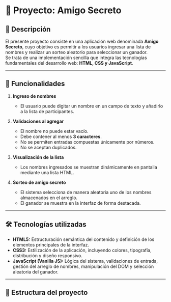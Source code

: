# 🎁 Proyecto: Amigo Secreto

## 📖 Descripción

El presente proyecto consiste en una aplicación web denominada **Amigo Secreto**, cuyo objetivo es permitir a los usuarios ingresar una lista de nombres y realizar un sorteo aleatorio para seleccionar un ganador.  
Se trata de una implementación sencilla que integra las tecnologías fundamentales del desarrollo web: **HTML, CSS y JavaScript**.

---

## 🚀 Funcionalidades

1. **Ingreso de nombres**  
   - El usuario puede digitar un nombre en un campo de texto y añadirlo a la lista de participantes.  

2. **Validaciones al agregar**  
   - El nombre no puede estar vacío.  
   - Debe contener al menos **3 caracteres**.  
   - No se permiten entradas compuestas únicamente por números.  
   - No se aceptan duplicados.  

3. **Visualización de la lista**  
   - Los nombres ingresados se muestran dinámicamente en pantalla mediante una lista HTML.  

4. **Sorteo de amigo secreto**  
   - El sistema selecciona de manera aleatoria uno de los nombres almacenados en el arreglo.  
   - El ganador se muestra en la interfaz de forma destacada.  

---

## 🛠️ Tecnologías utilizadas

- **HTML5:** Estructuración semántica del contenido y definición de los elementos principales de la interfaz.  
- **CSS3:** Estilización de la aplicación, incluyendo colores, tipografía, distribución y diseño responsivo.  
- **JavaScript (Vanilla JS):** Lógica del sistema, validaciones de entrada, gestión del arreglo de nombres, manipulación del DOM y selección aleatoria del ganador.  

---

## 📂 Estructura del proyecto

